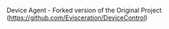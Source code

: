 Device Agent - Forked version of the Original Project (https://github.com/Evisceration/DeviceControl)